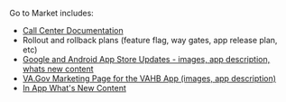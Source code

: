 
Go to Market includes: 
- [Call Center Documentation](https://github.com/department-of-veterans-affairs/va.gov-team/tree/master/products/va-mobile-app/Teams/QA%20and%20Release/Release%20Management%20/Go%20to%20Market/VA%20Call%20Center%20Process)
- Rollout and rollback plans (feature flag, way gates, app release plan, etc) 
- [Google and Android App Store Updates - images, app description, whats new content](https://github.com/department-of-veterans-affairs/va.gov-team/blob/master/products/va-mobile-app/Teams/QA%20and%20Release/Release%20Management%20/Go%20to%20Market/App%20Store%20Updates.md)
- [VA.Gov Marketing Page for the VAHB App (images, app description) ](https://github.com/department-of-veterans-affairs/va.gov-team/tree/master/products/va-mobile-app/Teams/QA%20and%20Release/Release%20Management%20/Go%20to%20Market/VA.Gov%20App%20Store%20Page)
- [In App What's New Content ](https://github.com/department-of-veterans-affairs/va.gov-team/blob/master/products/va-mobile-app/Teams/QA%20and%20Release/Release%20Management%20/Go%20to%20Market/In%20App%20Whats%20New%20Process.md)
